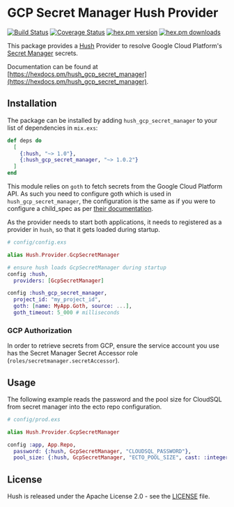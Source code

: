 # GCP Secret Manager Hush Provider

[![Build Status](https://img.shields.io/github/workflow/status/gordalina/hush_gcp_secret_manager/ci?style=flat-square)](https://github.com/gordalina/hush_gcp_secret_manager/actions?query=workflow%3A%22ci%22)
[![Coverage Status](https://img.shields.io/codecov/c/github/gordalina/hush_gcp_secret_manager?style=flat-square)](https://app.codecov.io/gh/gordalina/hush_gcp_secret_manager)
[![hex.pm version](https://img.shields.io/hexpm/v/hush_gcp_secret_manager?style=flat-square)](https://hex.pm/packages/hush_gcp_secret_manager)
[![hex.pm downloads](https://img.shields.io/hexpm/dt/hush_gcp_secret_manager?style=flat-square)]([LICENSE](https://hex.pm/packages/hush_gcp_secret_manager))

This package provides a [Hush](https://github.com/gordalina/hush) Provider to resolve Google Cloud Platform's [Secret Manager](https://cloud.google.com/secret-manager) secrets.

Documentation can be found at [https://hexdocs.pm/hush_gcp_secret_manager](https://hexdocs.pm/hush_gcp_secret_manager).

## Installation

The package can be installed by adding `hush_gcp_secret_manager` to your list
of dependencies in `mix.exs`:

```elixir
def deps do
  [
    {:hush, "~> 1.0"},
    {:hush_gcp_secret_manager, "~> 1.0.2"}
  ]
end
```

This module relies on `goth` to fetch secrets from the Google Cloud Platform API. As such you need to configure goth which is used in `hush_gcp_secret_manager`, the configuration is the same as if you were to configure a child_spec as per [their documentation](https://github.com/peburrows/goth).

As the provider needs to start both applications, it needs to registered as a provider in `hush`, so that it gets loaded during startup.

```elixir
# config/config.exs

alias Hush.Provider.GcpSecretManager

# ensure hush loads GcpSecretManager during startup
config :hush,
  providers: [GcpSecretManager]

config :hush_gcp_secret_manager,
  project_id: "my_project_id",
  goth: [name: MyApp.Goth, source: ...],
  goth_timeout: 5_000 # milliseconds
```

### GCP Authorization

In order to retrieve secrets from GCP, ensure the service account you use has the Secret Manager Secret Accessor role (`roles/secretmanager.secretAccessor`).

## Usage

The following example reads the password and the pool size for CloudSQL from secret manager into the ecto repo configuration.

```elixir
# config/prod.exs

alias Hush.Provider.GcpSecretManager

config :app, App.Repo,
  password: {:hush, GcpSecretManager, "CLOUDSQL_PASSWORD"},
  pool_size: {:hush, GcpSecretManager, "ECTO_POOL_SIZE", cast: :integer, default: 10}
```

## License

Hush is released under the Apache License 2.0 - see the [LICENSE](LICENSE) file.
